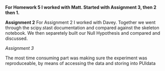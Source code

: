 __For Homework 5 I worked with Matt. Started with Assignment 3, then 2 then 1.__

__Assignment 2__
For Assignment 2 I worked with Davey. Together we went through the scipy.stast documentation and compared against the skeleton notebook. We then separetely built our Null Hypothesis and compared and discussed.

_Assignment 3_

The most time consuming part was making sure the experiment was reproduceable, by means of accessing the data and storing into PUIdata


